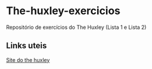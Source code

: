 # The-huxley-exercicios
Repositório de exercícios do The Huxley (Lista 1 e Lista 2) 

## Links uteis 
[Site do the huxley](https://www.thehuxley.com/)
